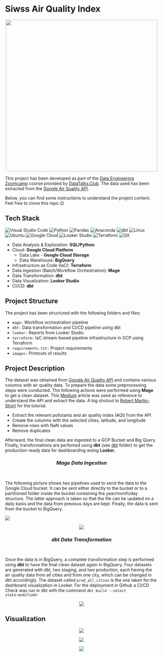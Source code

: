 # Siwss Air Quality Index

<p align="center">
<img align="center" src="/images/airquality.png" height="500">
</p>

This project has been developed as part of the [Data Engineering Zoomcamp](https://github.com/DataTalksClub/data-engineering-zoomcamp) course provided by [DataTalks.Club](https://datatalks.club/). The data used has been extracted from the [Google Air Quality API](https://developers.google.com/maps/documentation/air-quality).

Below, you can find some instructions to understand the project content. Feel free to clone this repo :wink:

## Tech Stack

![Visual Studio Code](https://img.shields.io/badge/Visual%20Studio%20Code-0078d7.svg?style=for-the-badge&logo=visual-studio-code&logoColor=white)
![Python](https://img.shields.io/badge/python-3670A0?style=for-the-badge&logo=python&logoColor=ffdd54)
![Pandas](https://img.shields.io/badge/pandas-%23150458.svg?style=for-the-badge&logo=pandas&logoColor=white)
![Anaconda](https://img.shields.io/badge/Anaconda-%2344A833.svg?style=for-the-badge&logo=anaconda&logoColor=white)
![dbt](https://img.shields.io/badge/dbt-FF694B.svg?style=for-the-badge&logo=dbt&logoColor=white)
![Linux](https://img.shields.io/badge/Linux-FCC624?style=for-the-badge&logo=linux&logoColor=white)
![Ubuntu](https://img.shields.io/badge/Ubuntu-E95420?style=for-the-badge&logo=ubuntu&logoColor=white)
![Google Cloud](https://img.shields.io/badge/GoogleCloud-%234285F4.svg?style=for-the-badge&logo=google-cloud&logoColor=white)
![Looker Studio](https://img.shields.io/badge/Looker-4285F4.svg?style=for-the-badge&logo=Looker&logoColor=white)
![Terraform](https://img.shields.io/badge/terraform-%235835CC.svg?style=for-the-badge&logo=terraform&logoColor=white)
![Git](https://img.shields.io/badge/git-%23F05033.svg?style=for-the-badge&logo=git&logoColor=white)


* Data Analysis & Exploration: **SQL/Python**
* Cloud: **Google Cloud Platform**
  * Data Lake - **Google Cloud Storage**
  * Data Warehouse: **BigQuery**
* Infrastructure as Code (IaC): **Terraform**
* Data ingestion (Batch/Workflow Orchestration): **Mage**
* Data Transformation: **dbt**
* Data Visualization: **Looker Studio**
* CI/CD: **dbt**

## Project Structure

The project has been structured with the following folders and files:

* `mage:` Workflow orchestration pipeline
* `dbt:` Data transformation and CI/CD pipeline using dbt
* `looker:` Reports from Looker Studio
* `terraform:` IaC stream-based pipeline infrastructure in GCP using Terraform
* `requirements.txt:` Project requirements
* `images:` Printouts of results


## Project Description

The dataset was obtained from [Google Air Quality API](https://developers.google.com/maps/documentation/air-quality) and contains various columns with air quality data. To prepare the data some preprocessing steps were conducted. The following actions were performed using **Mage** to get a clean dataset. This [Medium](https://medium.com/towards-data-science/a-python-tool-for-fetching-air-pollution-data-from-google-maps-air-quality-apis-7cf58a7c63cb) article was used as reference to understand the API and extract the data. A big shotout to [Robert Martin-Short](https://github.com/rmartinshort) for the tutorial.

* Extract the relevant pollutants and air quality index (AQI) from the API
* Create the columns with the selected cities, latitude, and longitude
* Remove rows with NaN values
* Remove duplicates

Afterward, the final clean data are ingested to a GCP Bucket and Big Query. Finally, transformations are perfomed using **dbt** (see [dbt](./dbt) folder) to get the production-ready data for dashboarding wsing **Looker**.



<h3 align="center"><i>Mage Data Ingestion</i></h3>
&nbsp;

The following picture shows two pipelines used to send the data to the Google Cloud bucket. It can be sent either directly to the bucket or to a partitioned folder inside the bucket containing the year/month/day structure. The latter approach is taken so that the file can be updated on a daily basis and the data from previous days are kept. Finally, the data is sent from the bucket to BigQuery.

<p>
    <img src="/images/weather_to_gcs_parquet.png"/>
</p>

<p align="center">
    <img src="/images/gcs_to_bq.png"/>
</p>

<h3 align="center"><i>dbt Data Transformation</i></h3>
&nbsp;

Once the data is in BigQuery, a complete transformation step is performed using **dbt** to have the final clean dataset again in BigQuery. Four datasets are generated with dbt, two staging, and two production, each having the air quality data from all cities and from one city, which can be changed in dbt accordingly. The dataset called `prod_all_cities` is the one taken for the dashboard visualization in Looker. For the deployment in Github a CI/CD Check was run in dbt with the command `dbt build --select state:modified+`

<p align="center">
    <img src="/images/dbt.png"/>
</p>

## Visualization


<p align="center">
    <img src="/images/air7days.png"/>
</p>

<p align="center">
    <img src="/images/aqi7days.png"/>
</p>

<p align="center">
    <img src="/images/aqitoday.png"/>
</p>

